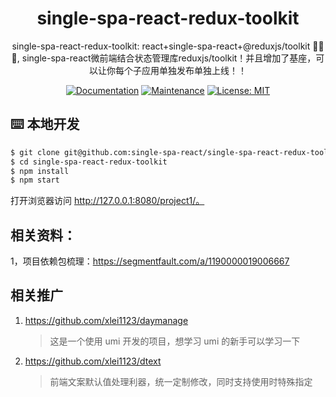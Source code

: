 <h1 align="center">single-spa-react-redux-toolkit</h1>

<div align="center">

single-spa-react-redux-toolkit:
react+single-spa-react+@reduxjs/toolkit 🚀🚀🚀, single-spa-react微前端结合状态管理库reduxjs/toolkit！并且增加了基座，可以让你每个子应用单独发布单独上线！！

[![Documentation](https://img.shields.io/badge/documentation-yes-brightgreen.svg)](https://github.com/single-spa-react/single-spa-react-redux-toolkit#readme) [![Maintenance](https://img.shields.io/badge/Maintained%3F-yes-green.svg)](https://github.com/single-spa-react/single-spa-react-redux-toolkit/graphs/commit-activity) [![License: MIT](https://img.shields.io/badge/License-MIT-yellow.svg)](https://github.com/single-spa-react/single-spa-react-redux-toolkit/blob/master/LICENSE)

</div>

## ⌨️ 本地开发

```bash
$ git clone git@github.com:single-spa-react/single-spa-react-redux-toolkit.git
$ cd single-spa-react-redux-toolkit
$ npm install
$ npm start
```

打开浏览器访问 http://127.0.0.1:8080/project1/。

## 相关资料： 
1，项目依赖包梳理：https://segmentfault.com/a/1190000019006667

## 相关推广

1. https://github.com/xlei1123/daymanage
   > 这是一个使用 umi 开发的项目，想学习 umi 的新手可以学习一下
2. https://github.com/xlei1123/dtext
   > 前端文案默认值处理利器，统一定制修改，同时支持使用时特殊指定





